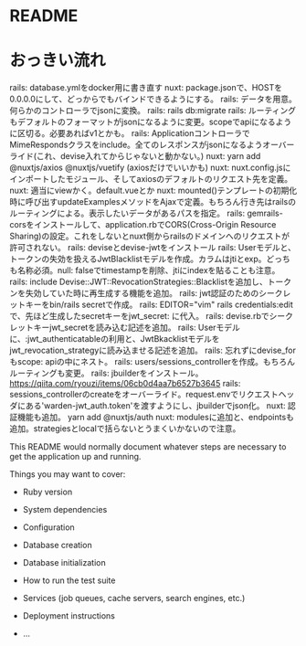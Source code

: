 # README

# おっきい流れ
rails: database.ymlをdocker用に書き直す
nuxt: package.jsonで、HOSTを0.0.0.0にして、どっからでもバインドできるようにする。
rails: データを用意。何らかのコントローラでjsonに変換。
rails: rails db:migrate
rails: ルーティングもデフォルトのフォーマットがjsonになるように変更。scopeでapiになるように区切る。必要あればv1とかも。
rails: ApplicationコントローラでMimeRespondsクラスをinclude。全てのレスポンスがjsonになるようオーバーライド(これ、devise入れてからじゃないと動かない。)
nuxt: yarn add @nuxtjs/axios @nuxtjs/vuetify (axiosだけでいいかも)
nuxt: nuxt.config.jsにインポートしたモジュール、そしてaxiosのデフォルトのリクエスト先を定義。
nuxt: 適当にviewかく。default.vueとか
nuxt: mounted()テンプレートの初期化時に呼び出すupdateExamplesメソッドをAjaxで定義。もちろん行き先はrailsのルーティングによる。表示したいデータがあるパスを指定。
rails: gemrails-corsをインストールして、application.rbでCORS(Cross-Origin Resource Sharing)の設定。これをしないとnuxt側からrailsのドメインへのリクエストが許可されない。
rails: deviseとdevise-jwtをインストール
rails: Userモデルと、トークンの失効を扱えるJwtBlacklistモデルを作成。カラムはjtiとexp。どっちも名称必須。null: falseでtimestampを削除、jtiにindexを貼ることも注意。
rails: include Devise::JWT::RevocationStrategies::Blacklistを追加し、トークンを失効していた時に再生成する機能を追加。
rails: jwt認証のためのシークレットキーをbin/rails secretで作成。
rails: EDITOR="vim" rails credentials:editで、先ほど生成したsecretキーをjwt_secret: に代入。
rails: devise.rbでシークレットキーjwt_secretを読み込む記述を追加。
rails: Userモデルに、:jwt_authenticatableの利用と、JwtBkacklistモデルをjwt_revocation_strategyに読み込ませる記述を追加。
rails: 忘れずにdevise_forもscope: apiの中にネスト。
rails: users/sessions_controllerを作成。もちろんルーティングも変更。
rails: jbuilderをインストール。https://qiita.com/ryouzi/items/06cb0d4aa7b6527b3645
rails: sessions_controllerのcreateをオーバーライド。request.envでリクエストヘッダにある'warden-jwt_auth.token'を渡すようにし、jbuilderでjson化。
nuxt: 認証機能も追加。 yarn add @nuxtjs/auth
nuxt: modulesに追加と、endpointsも追加。strategiesとlocalで括らないとうまくいかないので注意。









This README would normally document whatever steps are necessary to get the
application up and running.

Things you may want to cover:

* Ruby version

* System dependencies

* Configuration

* Database creation

* Database initialization

* How to run the test suite

* Services (job queues, cache servers, search engines, etc.)

* Deployment instructions

* ...
